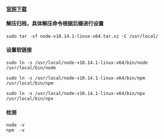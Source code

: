 #### [官网下载](https://nodejs.org/en/download/)

#### 解压归档，具体解压命令根据后缀进行设置
    sudo tar -xf node-v10.14.1-linux-x64.tar.xz -C /usr/local/

#### 设置软链接
    sudo ln -s /usr/local/node-v10.14.1-linux-x64/bin/node /usr/local/bin/node

    sudo ln -s /usr/local/node-v10.14.1-linux-x64/bin/npm /usr/local/bin/npm

    sudo ln -s /usr/local/node-v10.14.1-linux-x64/bin/npx /usr/local/bin/npx
    
#### 检测
    node -v
    npm  -v    
